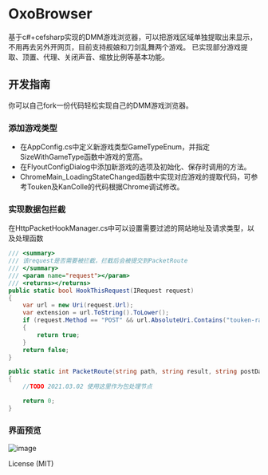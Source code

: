 # OxoBrowser
基于c#+cefsharp实现的DMM游戏浏览器，可以把游戏区域单独提取出来显示，不用再去另外开网页，目前支持舰娘和刀剑乱舞两个游戏。
已实现部分游戏提取、顶置、代理、关闭声音、缩放比例等基本功能。

## 开发指南
你可以自己fork一份代码轻松实现自己的DMM游戏浏览器。

### 添加游戏类型
* 在AppConfig.cs中定义新游戏类型GameTypeEnum，并指定SizeWithGameType函数中游戏的宽高。
* 在FlyoutConfigDialog中添加新游戏的选项及初始化、保存时调用的方法。
* ChromeMain_LoadingStateChanged函数中实现对应游戏的提取代码，可参考Touken及KanColle的代码根据Chrome调试修改。

### 实现数据包拦截
在HttpPacketHookManager.cs中可以设置需要过滤的网站地址及请求类型，以及处理函数
```csharp
/// <summary>
/// 该request是否需要被拦截，拦截后会被提交到PacketRoute
/// </summary>
/// <param name="request"></param>
/// <returns></returns>
public static bool HookThisRequest(IRequest request)
{
    var url = new Uri(request.Url);
    var extension = url.ToString().ToLower();
    if (request.Method == "POST" && url.AbsoluteUri.Contains("touken-ranbu.jp/"))
    {
        return true;
    }
    return false;
}

public static int PacketRoute(string path, string result, string postData, string hostName, string headers)
{
    //TODO 2021.03.02 使用这里作为包处理节点

    return 0;
}
```

### 界面预览
![image](https://github.com/user-attachments/assets/dd52e3cd-fe99-484b-9349-8b1796db2749)



License (MIT) 
